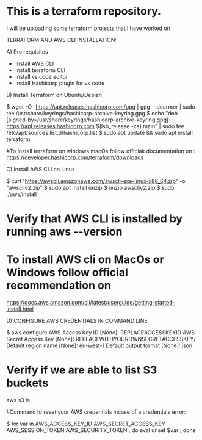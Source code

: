 # This is a terraform repository.

I will be uploading some terraform projects that I have worked on

TERRAFORM AND AWS CLI INSTALLATION:

A) Pre requisites 

* Install AWS CLI
* Install terraform CLI
* Install vs code editor
* Install Hashicorp plugin for vs code

B) Install Terraform on Ubuntu/Debian

$ wget -O- https://apt.releases.hashicorp.com/gpg | gpg --dearmor | sudo tee /usr/share/keyrings/hashicorp-archive-keyring.gpg
$ echo "deb [signed-by=/usr/share/keyrings/hashicorp-archive-keyring.gpg] https://apt.releases.hashicorp.com $(lsb_release -cs) main" | sudo tee /etc/apt/sources.list.d/hashicorp.list
$ sudo apt update && sudo apt install terraform

#To install terraform on windows macOs follow officiak documentation on :
https://developer.hashicorp.com/terraform/downloads

C) Install AWS CLI on Linux

$ curl "https://awscli.amazonaws.com/awscli-exe-linux-x86_64.zip" -o "awscliv2.zip"
$ sudo apt install unzip 
$ unzip awscliv2.zip
$ sudo ./aws/install
# Verify that AWS CLI is installed by running aws --version


# To install AWS cli on MacOs or Windows follow official recommendation on
 https://docs.aws.amazon.com/cli/latest/userguide/getting-started-install.html

D) CONFIGURE AWS CREDENTIALS IN COMMAND LINE 

$ aws configure
AWS Access Key ID [None]: REPLACEACCESSKEYID
AWS Secret Access Key [None]: REPLACEWITHYOUROWNSECRETACCESSKEY/
Default region name [None]: eu-west-1
Default output format [None]: json

# Verify if we are able to list S3 buckets
aws s3 ls

#Command to reset your AWS credentials incase of a credentials error:

$ for var in AWS_ACCESS_KEY_ID AWS_SECRET_ACCESS_KEY AWS_SESSION_TOKEN AWS_SECURITY_TOKEN ; do eval unset $var ; done



